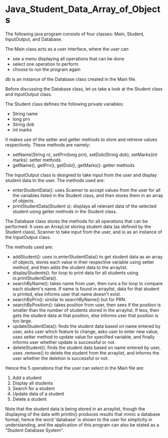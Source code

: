 # Java_Student_Data_Array_of_Objects
The following java program consists of four classes: Main, Student, InputOutput, and Database.

The Main class acts as a user interface, where the user can
- see a menu displaying all operations that can be done
- select one operation to perform
- choose to run the program again

db is an instance of the Database class created in the Main file.

Before discussing the Database class, let us take a look at the Student class and InputOutput class.

The Student class defines the following private variables:
- String name
- long prn
- String dob
- int marks

It makes use of the setter and getter methods to store and retrieve values respectively. These methods are namely:
- setName(String n), setPrn(long prn), setDob(String dob), setMarks(int marks): setter methods
- getName(), getPrn(), getDob(), getMarks(): getter methods

The InputOutput class is designed to take input from the user and display student data to the user. The methods used are:
- enterStudentData(): uses Scanner to accept values from the user for all the variables listed in the Student class, and then stores them in an array of objects.
- printStudentData(Student s): displays all relevant data of the selected student using getter methods in the Student class.

The Database class stores the methods for all operations that can be performed. It uses an ArrayList storing student data (as defined by the Student class), Scanner to take input from the user, and io as an instance of the InputOutput class.

The methods used are:
- addStudent(): uses io.enterStudentData() to get student data as an array of objects, stores each value in their respective variable using setter method, and then adds the student data to the arraylist.
- displayStudents(): for loop to print data for all students using io.printStudentData().
- searchByName(): takes name from user, then runs a for loop to compare each student's name. If name is found in arraylist, data for that student is printed, else informs user that name doesn't exist.
- searchByPrn(): similar to searchByName() but for PRN.
- searchByPosition(): takes position from user, then sees if the position is smaller than the number of students stored in the arraylist. If less, then gets the student data at that position, else informs user that position is too large.
- updateStudentData(): finds the student data based on name entered by user, asks user which feature to change, asks user to enter new value, uses setter method to update value for specified variable, and finally informs user whether update is successful or not.
- deleteStudent(): finds the student data based on name entered by user, uses .remove() to delete the student from the arraylist, and informs the user whether the deletion is successful or not.

Hence the 5 operations that the user can select in the Main file are:
1. Add a student
2. Display all students
3. Search for a student
4. Update data of a student
5. Delete a student

Note that the student data is being stored in an arraylist, though the displaying of the data with println() produces results that mimic a database format, hence the word 'database' is shown to the user for simplicity in understanding, and the application of this program can also be stated as a "Student Database System".
